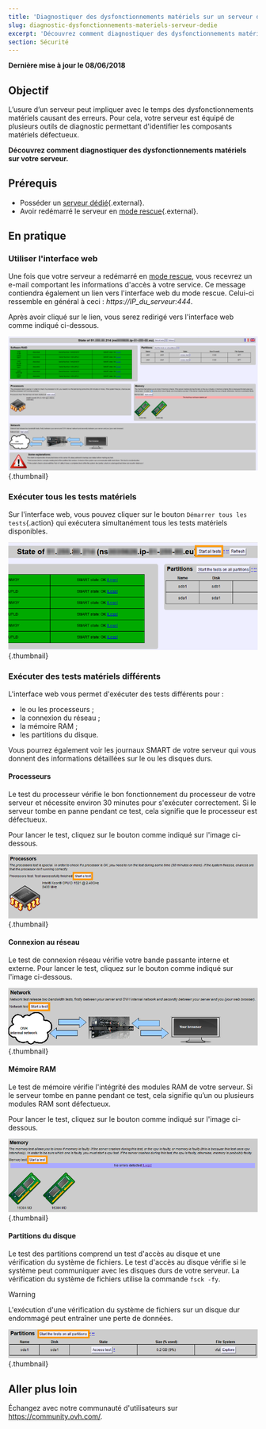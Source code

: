 ```yaml
---
title: 'Diagnostiquer des dysfonctionnements matériels sur un serveur dédié'
slug: diagnostic-dysfonctionnements-materiels-serveur-dedie
excerpt: 'Découvrez comment diagnostiquer des dysfonctionnements matériels sur votre serveur'
section: Sécurité
---
```


**Dernière mise à jour le 08/06/2018**

## Objectif


L’usure d’un serveur peut impliquer avec le temps des dysfonctionnements matériels causant des erreurs. Pour cela, votre serveur est équipé de plusieurs outils de diagnostic permettant d'identifier les composants matériels défectueux.

**Découvrez comment diagnostiquer des dysfonctionnements matériels sur votre serveur.**


## Prérequis

* Posséder un [serveur dédié](https://www.ovh.com/fr/serveurs_dedies/){.external}.
* Avoir redémarré le serveur en [mode rescue](https://docs.ovh.com/fr/dedicated/ovh-rescue/){.external}.


## En pratique

### Utiliser l'interface web

Une fois que votre serveur a redémarré en [mode rescue](https://docs.ovh.com/fr/dedicated/ovh-rescue/), vous recevrez un e-mail comportant les informations d'accès à votre service. Ce message contiendra également un lien vers l'interface web du mode rescue. Celui-ci ressemble en général à ceci : *https://IP_du_serveur:444*.

Après avoir cliqué sur le lien, vous serez redirigé vers l'interface web comme indiqué ci-dessous.

![L’interface Web](images/rescue-mode-04.png){.thumbnail}


### Exécuter tous les tests matériels

Sur l'interface web, vous pouvez cliquer sur le bouton `Démarrer tous les tests`{.action} qui exécutera simultanément tous les tests matériels disponibles.

![Démarrez tous les tests](images/rescue-mode-042.png){.thumbnail}


### Exécuter des tests matériels différents

L'interface web vous permet d'exécuter des tests différents pour :

- le ou les processeurs ;
- la connexion du réseau ;
- la mémoire RAM ;
- les partitions du disque.

Vous pourrez également voir les journaux SMART de votre serveur qui vous donnent des informations détaillées sur le ou les disques durs.

 
#### Processeurs

Le test du processeur vérifie le bon fonctionnement du processeur de votre serveur et nécessite environ 30 minutes pour s'exécuter correctement. Si le serveur tombe en panne pendant ce test, cela signifie que le processeur est défectueux.

Pour lancer le test, cliquez sur le bouton comme indiqué sur l'image ci-dessous.

![Test du processeur](images/processors.png){.thumbnail}

#### Connexion au réseau

Le test de connexion réseau vérifie votre bande passante interne et externe. Pour lancer le test, cliquez sur le bouton comme indiqué sur l'image ci-dessous.

![Test de réseau](images/network-connection.png){.thumbnail}

#### Mémoire RAM

Le test de mémoire vérifie l'intégrité des modules RAM de votre serveur. Si le serveur tombe en panne pendant ce test, cela signifie qu’un ou plusieurs modules RAM sont défectueux.

Pour lancer le test, cliquez sur le bouton comme indiqué sur l'image ci-dessous.

![Test de mémoire](images/memory.png){.thumbnail}

#### Partitions du disque

Le test des partitions comprend un test d'accès au disque et une vérification du système de fichiers. Le test d'accès au disque vérifie si le système peut communiquer avec les disques durs de votre serveur. La vérification du système de fichiers utilise la commande `fsck -fy`.

> [!warning]
>
> L'exécution d'une vérification du système de fichiers sur un disque dur endommagé peut entraîner une perte de données.
>

![Test de disque](images/partitions.png){.thumbnail}

## Aller plus loin

Échangez avec notre communauté d'utilisateurs sur <https://community.ovh.com/>.